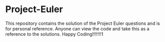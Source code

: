 # Project-Euler
This repository contains the solution of the Project Euler questions and is for personal reference. Anyone can view the code and take this as a reference to the solutions. Happy Coding!!!!!!!1
